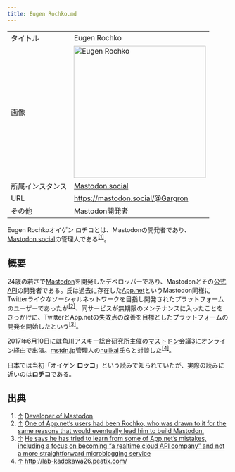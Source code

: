 ```yaml
---
title: Eugen Rochko.md
---
```

<div>

|                  |                                                                                                                                                                                                                                                                                                          |
|------------------|----------------------------------------------------------------------------------------------------------------------------------------------------------------------------------------------------------------------------------------------------------------------------------------------------------|
| タイトル         | Eugen Rochko                                                                                                                                                                                                                                                                                             |
| 画像             | [<img src="/images/thumb/a/ab/Eugen_Rochko.png/300px-Eugen_Rochko.png" srcset="/images/thumb/a/ab/Eugen_Rochko.png/450px-Eugen_Rochko.png 1.5x, /images/a/ab/Eugen_Rochko.png 2x" width="300" height="300" alt="Eugen Rochko" />](/%E3%83%95%E3%82%A1%E3%82%A4%E3%83%AB:Eugen_Rochko.png "Eugen Rochko") |
| 所属インスタンス | [Mastodon.social](/Mastodon.social "Mastodon.social")                                                                                                                                                                                                                                                    |
| URL              | <a href="https://mastodon.social/@Gargron" rel="nofollow">https://mastodon.social/@Gargron</a>                                                                                                                                                                                                           |
| その他           | Mastodon開発者                                                                                                                                                                                                                                                                                           |

  
Eugen Rochkoオイゲン ロチコとは、Mastodonの開発者であり、[Mastodon.social](/Mastodon.social "Mastodon.social")の管理人である<sup>[\[1\]](#cite_note-1)</sup>。

## 概要

24歳の若さで[Mastodon](/Mastodon "Mastodon")を開発したデベロッパーであり、Mastodonとその<a href="https://github.com/tootsuite/mastodon-api" rel="nofollow">公式API</a>の開発者である。氏は過去に存在した<a href="https://ja.wikipedia.org/wiki/App.net" rel="nofollow">App.net</a>というMastodon同様にTwitterライクなソーシャルネットワークを目指し開発されたプラットフォームのユーザーであったが<sup>[\[2\]](#cite_note-2)</sup>、同サービスが無期限のメンテナンスに入ったことをきっかけに、TwitterとApp.netの失敗点の改善を目標としたプラットフォームの開発を開始したという<sup>[\[3\]](#cite_note-3)</sup>。

2017年6月10日には角川アスキー総合研究所主催の[マストドン会議3](/%E3%83%9E%E3%82%B9%E3%83%88%E3%83%89%E3%83%B3%E4%BC%9A%E8%AD%B0 "マストドン会議 (存在しないページ)")にオンライン経由で出演。[mstdn.jp](/Mstdn.jp "Mstdn.jp")管理人の[nullkal](/Nullkal "Nullkal")氏らと対談した<sup>[\[4\]](#cite_note-4)</sup>。

日本では当初「オイゲン **ロッコ**」という読みで知られていたが、実際の読みに近いのは**ロチコ**である。

## 出典

<div>

1.  [↑](#cite_ref-1) <a href="https://mastodon.social/@Gargron" rel="nofollow">Developer of Mastodon</a>
2.  [↑](#cite_ref-2) <a href="http://www.theverge.com/2017/4/4/15177856/mastodon-social-network-twitter-clone" rel="nofollow">One of App.net’s users had been Rochko, who was drawn to it for the same reasons that would eventually lead him to build Mastodon.</a>
3.  [↑](#cite_ref-3) <a href="http://www.theverge.com/2017/4/4/15177856/mastodon-social-network-twitter-clone" rel="nofollow">He says he has tried to learn from some of App.net’s mistakes, including a focus on becoming “a realtime cloud API company” and not a more straightforward microblogging service</a>
4.  [↑](#cite_ref-4) <a href="http://lab-kadokawa26.peatix.com/" rel="nofollow">http://lab-kadokawa26.peatix.com/</a>

</div>

</div>
